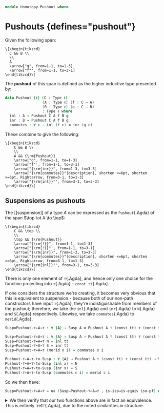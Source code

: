 <!--
```agda
open import 1Lab.Prelude

open import Homotopy.Space.Suspension
```
-->


```agda
module Homotopy.Pushout where
```

# Pushouts {defines="pushout"}

Given the following span:

~~~{.quiver}
\[\begin{tikzcd}
  C && B \\
  \\
  A
  \arrow["g", from=1-1, to=1-3]
  \arrow["f"', from=1-1, to=3-1]
\end{tikzcd}\]
~~~

The **pushout** of this span is defined as the higher inductive type
presented by:
```agda
data Pushout {ℓ} (C : Type ℓ)
                 (A : Type ℓ) (f : C → A)
                 (B : Type ℓ) (g : C → B)
                 : Type ℓ where
  inl : A → Pushout C A f B g
  inr : B → Pushout C A f B g
  commutes : ∀ c → inl (f c) ≡ inr (g c)
```

These combine to give the following:

~~~{.quiver}
\[\begin{tikzcd}
	C && B \\
	\\
	A && {\rm{Pushout}}
	\arrow["g", from=1-1, to=1-3]
	\arrow["f"', from=1-1, to=3-1]
	\arrow["{\rm{inr}}", from=1-3, to=3-3]
	\arrow["{\rm{commutes}}"{description}, shorten <=6pt, shorten >=6pt, Rightarrow, from=3-1, to=1-3]
	\arrow["{\rm{inl}}"', from=3-1, to=3-3]
\end{tikzcd}\]
~~~

## Suspensions as pushouts

The [[suspension]] of a type $A$ can be expressed as the  `Pushout`{.Agda}
of the span $\top \ot A \to \top$:

~~~{.quiver}
\[\begin{tikzcd}
	C && \top \\
	\\
	\top && {\rm{Pushout}}
	\arrow["{\rm{!}}", from=1-1, to=1-3]
	\arrow["{\rm{!}}"', from=1-1, to=3-1]
	\arrow["{\rm{inr}}", from=1-3, to=3-3]
	\arrow["{\rm{commutes}}"{description}, shorten <=6pt, shorten >=6pt, Rightarrow, from=3-1, to=1-3]
	\arrow["{\rm{inl}}"', from=3-1, to=3-3]
\end{tikzcd}\]
~~~

<!--
```agda
const : {A B : Type} → A → B → A
const t _ = t
```
-->

There is only one element of `⊤`{.Agda}, and hence only one choice
for the function projecting into `⊤`{.Agda} - `const tt`{.Agda}.

If one considers the structure we're creating, it becomes very
obvious that this is equivalent to suspension - because both of our
non-path constructors have input `⊤`{.Agda}, they're indistiguishable
from members of the pushout; therefore, we take the
`inl`{.Agda} and `inr`{.Agda} to `N`{.Agda} and
`S`{.Agda} respectively.
Likewise, we take `commutes`{.Agda} to
`merid`{.Agda}.

```agda
Susp≡Pushout-⊤←A→⊤ : ∀ {A} → Susp A ≡ Pushout A ⊤ (const tt) ⊤ (const tt)

Susp→Pushout-⊤←A→⊤ : ∀ {A} → Susp A → Pushout A ⊤ (const tt) ⊤ (const tt)
Susp→Pushout-⊤←A→⊤ N = inl tt
Susp→Pushout-⊤←A→⊤ S = inr tt
Susp→Pushout-⊤←A→⊤ (merid x i) = commutes x i

Pushout-⊤←A→⊤-to-Susp : ∀ {A} → Pushout A ⊤ (const tt) ⊤ (const tt) → Susp A
Pushout-⊤←A→⊤-to-Susp (inl x) = N
Pushout-⊤←A→⊤-to-Susp (inr x) = S
Pushout-⊤←A→⊤-to-Susp (commutes c i) = merid c i
```

So we then have:

```agda
Susp≡Pushout-⊤←A→⊤ = ua (Susp→Pushout-⊤←A→⊤ , is-iso→is-equiv iso-pf) where
```

<details><summary> We then verify that our two functions above are in fact
an equivalence. This is entirely `refl`{.Agda}, due to the noted
similarities in structure.</summary>
```agda
  open is-iso

  iso-pf : is-iso Susp→Pushout-⊤←A→⊤
  iso-pf .inv = Pushout-⊤←A→⊤-to-Susp 
  iso-pf .rinv (inl x) = refl
  iso-pf .rinv (inr x) = refl
  iso-pf .rinv (commutes c i) = refl
  iso-pf .linv N = refl
  iso-pf .linv S = refl
  iso-pf .linv (merid x i) = refl
```
</details>

## The universal property of pushouts

To formulate the universal property of a pushout, we first introduce **cocones**.
A `Cocone`{.Agda}, given a type `D`{.Agda} and a span:

~~~{.quiver}
\[\begin{tikzcd}
	A & C & B
	\arrow["f"', from=1-2, to=1-1]
	\arrow["g", from=1-2, to=1-3]
\end{tikzcd}\]
~~~

consists of functions $i : A \to D$, $j : B \to D$, and a homotopy
$h : (c : C) \to i (f c) \is j (g c)$, forming:

~~~{.quiver}
\[\begin{tikzcd}
	C && B \\
	\\
	A && D
	\arrow["g", from=1-1, to=1-3]
	\arrow["f"', from=1-1, to=3-1]
	\arrow["j", from=1-3, to=3-3]
	\arrow["h"{description}, shorten <=6pt, shorten >=6pt, Rightarrow, from=3-1, to=1-3]
	\arrow["i"', from=3-1, to=3-3]
\end{tikzcd}\]
~~~


One can then note the similarities between this definition,
and our previous `Pushout`{.Agda} definition. We denote the type of
`Cocone`{.Agda}s as:

```agda
Cocone : {C A B : Type} → (f : C → A) → (g : C → B) → (D : Type) → Type
Cocone {C} {A} {B} f g D =
  Σ[ i ∈ (A → D) ]
    Σ[ j ∈ (B → D) ]
      ((c : C) → i (f c) ≡ j (g c))
```

We can then show that the canonical `Cocone`{.Agda} consisting of a `Pushout`{.Agda}
is the universal `Cocone`{.Agda}.

```agda
Pushout-is-universal-cocone : ∀ {A B C E f g} → (Pushout C A f B g → E) ≡ (Cocone f g E)
Pushout-is-universal-cocone = ua ( Pushout→Cocone , is-iso→is-equiv iso-pc ) where
```

<details><summary> Once again we show that the above is an equivalence;
this proof is essentially a transcription of Lemma 6.8.2 in the [HoTT](HoTT.html) book,
and again mostly reduces to `refl`{.Agda}.
</summary>
```agda
  open is-iso

  Pushout→Cocone : ∀ {A B C E f g} → (Pushout C A f B g → E) → Cocone f g E
  Cocone→Pushout : ∀ {A B C E f g} → Cocone f g E → (Pushout C A f B g → E)
  iso-pc : is-iso Pushout→Cocone

  Pushout→Cocone t = (λ x → t (inl x)) ,
                     (λ x → t (inr x)) ,
                     (λ c i → ap t (commutes c) i)

  Cocone→Pushout t (inl x) = fst t x 
  Cocone→Pushout t (inr x) = fst (snd t) x
  Cocone→Pushout t (commutes c i) = snd (snd t) c i

  iso-pc .inv = Cocone→Pushout
  iso-pc .rinv _ = refl
  iso-pc .linv _ = funext (λ { (inl y) → refl;
                                (inr y) → refl;
                                (commutes c i) → refl
                           })
```
</details>
